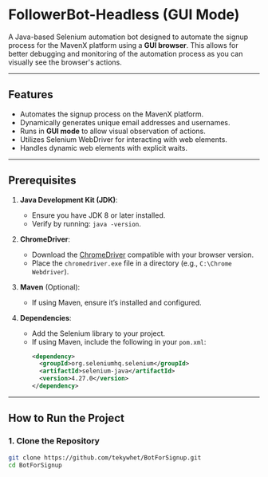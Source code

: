 # FollowerBot-Headless (GUI Mode)

A Java-based Selenium automation bot designed to automate the signup process for the MavenX platform using a **GUI browser**. This allows for better debugging and monitoring of the automation process as you can visually see the browser's actions.

---

## Features

- Automates the signup process on the MavenX platform.
- Dynamically generates unique email addresses and usernames.
- Runs in **GUI mode** to allow visual observation of actions.
- Utilizes Selenium WebDriver for interacting with web elements.
- Handles dynamic web elements with explicit waits.

---

## Prerequisites

1. **Java Development Kit (JDK)**:
   - Ensure you have JDK 8 or later installed.
   - Verify by running: `java -version`.

2. **ChromeDriver**:
   - Download the [ChromeDriver](https://chromedriver.chromium.org/) compatible with your browser version.
   - Place the `chromedriver.exe` file in a directory (e.g., `C:\Chrome Webdriver`).

3. **Maven** (Optional):
   - If using Maven, ensure it’s installed and configured.

4. **Dependencies**:
   - Add the Selenium library to your project.
   - If using Maven, include the following in your `pom.xml`:
     ```xml
     <dependency>
       <groupId>org.seleniumhq.selenium</groupId>
       <artifactId>selenium-java</artifactId>
       <version>4.27.0</version>
     </dependency>
     ```

---

## How to Run the Project

### 1. Clone the Repository
```bash
git clone https://github.com/tekywhet/BotForSignup.git
cd BotForSignup
